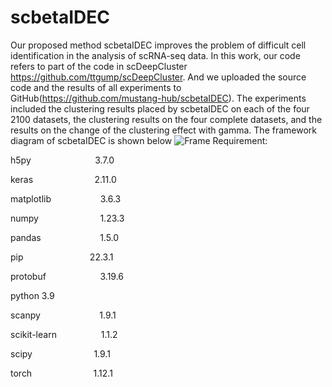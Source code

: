 # scbetaIDEC
Our proposed method scbetaIDEC improves the problem of difficult cell identification in the analysis of scRNA-seq data.
In this work, our code refers to part of the code in scDeepCluster https://github.com/ttgump/scDeepCluster. And we uploaded the source code and the results of all experiments to GitHub(https://github.com/mustang-hub/scbetaIDEC). The experiments included the clustering results placed by scbetaIDEC on each of the four 2100 datasets, the clustering results on the four complete datasets, and the results on the change of the clustering effect with gamma.
The framework diagram of scbetaIDEC is shown below
![Frame](https://user-images.githubusercontent.com/78398350/216752939-f062eaaf-78a1-4e34-b26a-875e25e7f77d.png)
Requirement:

h5py                          3.7.0

keras                         2.11.0

matplotlib                    3.6.3

numpy                         1.23.3

pandas                        1.5.0

pip                           22.3.1

protobuf                      3.19.6

python 							          3.9

scanpy                        1.9.1

scikit-learn                  1.1.2

scipy                         1.9.1

torch                         1.12.1

